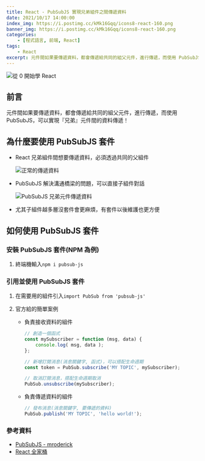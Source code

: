 ```yaml
---
title: React - PubSubJS 實現兄弟組件之間傳遞資料
date: 2021/10/17 14:00:00
index_img: https://i.postimg.cc/kMk16Gqq/icons8-react-160.png
banner_img: https://i.postimg.cc/kMk16Gqq/icons8-react-160.png
categories:
    - [程式語言, 前端, React]
tags:
    - React
excerpt: 元件間如果要傳遞資料，都會傳遞給共同的組父元件，進行傳遞，而使用 PubSubJS，可以實現『兄弟』元件間的資料傳遞！
---
```


![從 0 開始學 React](https://i.postimg.cc/kMk16Gqq/icons8-react-160.png)

## 前言

元件間如果要傳遞資料，都會傳遞給共同的組父元件，進行傳遞，而使用 PubSubJS，可以實現『兄弟』元件間的資料傳遞！

## 為什麼要使用 PubSubJS 套件

- React 兄弟組件間想要傳遞資料，必須透過共同的父組件

  ![正常的傳遞資料](https://i.imgur.com/XIhyilX.png)
  
- PubSubJS 解決溝通橋梁的問題，可以直接子組件對話

  ![PubSubJS 兄弟元件傳遞資料](https://i.imgur.com/bxWluEE.png)
  
- 尤其子組件越多層沒套件會更麻煩，有套件以後維護也更方便

## 如何使用 PubSubJS 套件

### 安裝 PubSubJS 套件(NPM 為例)

1. 終端機輸入`npm i pubsub-js`

### 引用並使用 PubSubJS 套件

1. 在需要用的組件引入`import PubSub from 'pubsub-js'`

2. 官方給的簡單案例

    - 負責接收資料的組件

      ```jsx
      // 創造一個函式
      const mySubscriber = function (msg, data) {
          console.log( msg, data );
      };

      // 新增訂閱消息(消息關鍵字, 函式)，可以搭配生命週期
      const token = PubSub.subscribe('MY TOPIC', mySubscriber);

      // 取消訂閱消息，搭配生命週期取消
      PubSub.unsubscribe(mySubscriber);
      ```

    - 負責傳遞資料的組件

      ```jsx
      // 發布消息(消息關鍵字, 要傳遞的資料)
      PubSub.publish('MY TOPIC', 'hello world!');
      ```

### 參考資料

- [PubSubJS - mroderick](https://github.com/mroderick/PubSubJS)
- [React 全家桶](https://www.youtube.com/playlist?list=PLmOn9nNkQxJFJXLvkNsGsoCUxJLqyLGxu)
